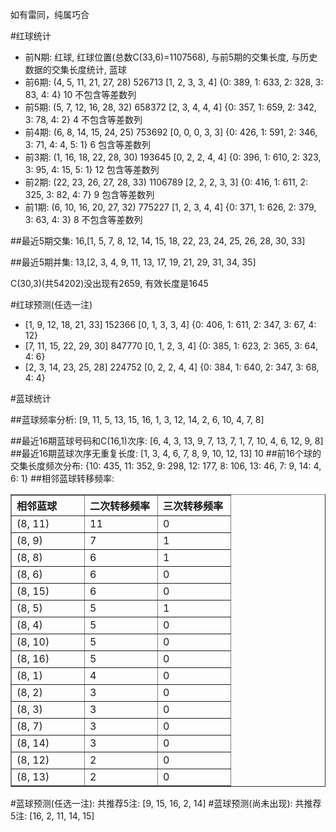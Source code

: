 <!-- 
.. title: 双色球2013004期(2013-01-08)数据分析报告
.. slug: slott-2013004-2013-01-08-report
.. date: 2013-01-09 08:00:00 UTC+08:00
.. tags: Lottery
.. link: 
.. description: 
.. type: text
-->

如有雷同，纯属巧合

<!-- TEASER_END-->

#红球统计

- 前N期: 红球, 红球位置(总数C(33,6)=1107568), 与前5期的交集长度, 与历史数据的交集长度统计, 蓝球
- 前6期: (4, 5, 11, 21, 27, 28) 526713 [1, 2, 3, 3, 4] {0: 389, 1: 633, 2: 328, 3: 83, 4: 4} 10 不包含等差数列
- 前5期: (5, 7, 12, 16, 28, 32) 658372 [2, 3, 4, 4, 4] {0: 357, 1: 659, 2: 342, 3: 78, 4: 2} 4 不包含等差数列
- 前4期: (6, 8, 14, 15, 24, 25) 753692 [0, 0, 0, 3, 3] {0: 426, 1: 591, 2: 346, 3: 71, 4: 4, 5: 1} 6 包含等差数列
- 前3期: (1, 16, 18, 22, 28, 30) 193645 [0, 2, 2, 4, 4] {0: 396, 1: 610, 2: 323, 3: 95, 4: 15, 5: 1} 12 包含等差数列
- 前2期: (22, 23, 26, 27, 28, 33) 1106789 [2, 2, 2, 3, 3] {0: 416, 1: 611, 2: 325, 3: 82, 4: 7} 9 包含等差数列
- 前1期: (6, 10, 16, 20, 27, 32) 775227 [1, 2, 3, 4, 4] {0: 371, 1: 626, 2: 379, 3: 63, 4: 3} 8 不包含等差数列

##最近5期交集:
16,[1, 5, 7, 8, 12, 14, 15, 18, 22, 23, 24, 25, 26, 28, 30, 33]

##最近5期并集:
13,[2, 3, 4, 9, 11, 13, 17, 19, 21, 29, 31, 34, 35]

C(30,3)(共54202)没出现有2659, 
有效长度是1645

#红球预测(任选一注)

- [1, 9, 12, 18, 21, 33] 152366 [0, 1, 3, 3, 4] {0: 406, 1: 611, 2: 347, 3: 67, 4: 12}
- [7, 11, 15, 22, 29, 30] 847770 [0, 1, 2, 3, 4] {0: 385, 1: 623, 2: 365, 3: 64, 4: 6}
- [2, 3, 14, 23, 25, 28] 224752 [0, 2, 2, 4, 4] {0: 384, 1: 640, 2: 347, 3: 68, 4: 4}

#蓝球统计

##蓝球频率分析:
[9, 11, 5, 13, 15, 16, 1, 3, 12, 14, 2, 6, 10, 4, 7, 8]

##最近16期蓝球号码和C(16,1)次序:
[6, 4, 3, 13, 9, 7, 13, 7, 1, 7, 10, 4, 6, 12, 9, 8]
##最近16期蓝球次序无重复长度:
[1, 3, 4, 6, 7, 8, 9, 10, 12, 13] 10
##前16个球的交集长度频次分布:
{10: 435, 11: 352, 9: 298, 12: 177, 8: 106, 13: 46, 7: 9, 14: 4, 6: 1}
##相邻蓝球转移频率:
<table border="1" class="table table-striped dataframe">
  <thead>
    <tr style="text-align: left;">
      <th style="min-width: 100px;">相邻蓝球</th>
      <th style="min-width: 100px;">二次转移频率</th>
      <th style="min-width: 100px;">三次转移频率</th>
    </tr>
  </thead>
  <tbody>
    <tr>
      <td> (8, 11)</td>
      <td> 11</td>
      <td> 0</td>
    </tr>
    <tr>
      <td>  (8, 9)</td>
      <td>  7</td>
      <td> 1</td>
    </tr>
    <tr>
      <td>  (8, 8)</td>
      <td>  6</td>
      <td> 1</td>
    </tr>
    <tr>
      <td>  (8, 6)</td>
      <td>  6</td>
      <td> 0</td>
    </tr>
    <tr>
      <td> (8, 15)</td>
      <td>  6</td>
      <td> 0</td>
    </tr>
    <tr>
      <td>  (8, 5)</td>
      <td>  5</td>
      <td> 1</td>
    </tr>
    <tr>
      <td>  (8, 4)</td>
      <td>  5</td>
      <td> 0</td>
    </tr>
    <tr>
      <td> (8, 10)</td>
      <td>  5</td>
      <td> 0</td>
    </tr>
    <tr>
      <td> (8, 16)</td>
      <td>  5</td>
      <td> 0</td>
    </tr>
    <tr>
      <td>  (8, 1)</td>
      <td>  4</td>
      <td> 0</td>
    </tr>
    <tr>
      <td>  (8, 2)</td>
      <td>  3</td>
      <td> 0</td>
    </tr>
    <tr>
      <td>  (8, 3)</td>
      <td>  3</td>
      <td> 0</td>
    </tr>
    <tr>
      <td>  (8, 7)</td>
      <td>  3</td>
      <td> 0</td>
    </tr>
    <tr>
      <td> (8, 14)</td>
      <td>  3</td>
      <td> 0</td>
    </tr>
    <tr>
      <td> (8, 12)</td>
      <td>  2</td>
      <td> 0</td>
    </tr>
    <tr>
      <td> (8, 13)</td>
      <td>  2</td>
      <td> 0</td>
    </tr>
  </tbody>
</table>
#蓝球预测(任选一注):
共推荐5注: [9, 15, 16, 2, 14]
#蓝球预测(尚未出现):
共推荐5注: [16, 2, 11, 14, 15]

